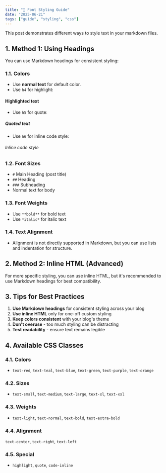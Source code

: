 ```yaml
---
title: "🎨 Font Styling Guide"
date: "2025-06-21"
tags: ["guide", "styling", "css"]
---
```


This post demonstrates different ways to style text in your markdown files.

## 1. Method 1: Using Headings

You can use Markdown headings for consistent styling:

### 1.1. Colors
- Use **normal text** for default color.
- Use `h4` for highlight: 

#### Highlighted text

- Use `h5` for quote:

##### Quoted text

- Use `h6` for inline code style:

###### Inline code style

### 1.2. Font Sizes
- `#` Main Heading (post title)
- `##` Heading
- `###` Subheading
- Normal text for body

### 1.3. Font Weights
- Use `**bold**` for bold text
- Use `*italic*` for italic text

### 1.4. Text Alignment
- Alignment is not directly supported in Markdown, but you can use lists and indentation for structure.

## 2. Method 2: Inline HTML (Advanced)

For more specific styling, you can use inline HTML, but it's recommended to use Markdown headings for best compatibility.

## 3. Tips for Best Practices

1. **Use Markdown headings** for consistent styling across your blog
2. **Use inline HTML** only for one-off custom styling
3. **Keep colors consistent** with your blog's theme
4. **Don't overuse** - too much styling can be distracting
5. **Test readability** - ensure text remains legible

## 4. Available CSS Classes

### 4.1. Colors
- `text-red`, `text-teal`, `text-blue`, `text-green`, `text-purple`, `text-orange`

### 4.2. Sizes
- `text-small`, `text-medium`, `text-large`, `text-xl`, `text-xxl`

### 4.3. Weights
- `text-light`, `text-normal`, `text-bold`, `text-extra-bold`

### 4.4. Alignment
 `text-center`, `text-right`, `text-left`

### 4.5. Special
- `highlight`, `quote`, `code-inline`